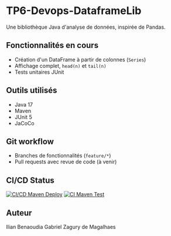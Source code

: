 # TP6-Devops-DataframeLib

Une bibliothèque Java d'analyse de données, inspirée de Pandas.

## Fonctionnalités en cours
- Création d'un DataFrame à partir de colonnes (`Series`)
- Affichage complet, `head(n)` et `tail(n)`
- Tests unitaires JUnit

## Outils utilisés
- Java 17
- Maven
- JUnit 5
- JaCoCo

## Git workflow
- Branches de fonctionnalités (`feature/*`)
- Pull requests avec revue de code (à venir)

## CI/CD Status
[![CI/CD Maven Deploy](https://github.com/Lucixxe/TP6-Devops/actions/workflows/deploy.yml/badge.svg?branch=zodecky%2Ffeature%2Fadd-cd)](https://github.com/Lucixxe/TP6-Devops/actions/workflows/deploy.yml)
[![CI Maven Test](https://github.com/Lucixxe/TP6-Devops/actions/workflows/autotest.yml/badge.svg?branch=main)](https://github.com/Lucixxe/TP6-Devops/actions/workflows/autotest.yml)

## Auteur
Ilian Benaoudia
Gabriel Zagury de Magalhaes

